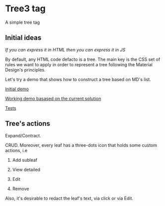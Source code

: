 # Tree3 tag
A simple tree tag

## Initial ideas

_If you can express it in HTML then you can express it in JS_

By default, any HTML code defacto is a tree. The main key is the CSS set of rules we want to apply in order to represent a tree following the Material Design's principles.

Let's try a demo that shows how to construct a tree based on MD's list.

[Initial demo](http://tree-example.m3c.space/demo)

[Working demo basased on the current solution](http://tree-example.m3c.space/demo/demo2.html)

[Tests](http://tree-example.m3c.space/test)

## Tree's actions

Expand/Contract.

CRUD. Moreover, every leaf has a three-dots icon that holds some custom actions, i.e

1. Add subleaf

2. View detailed

3. Edit

4. Remove

Also, it's desirable to redact the leaf's text, via click or via Edit.
